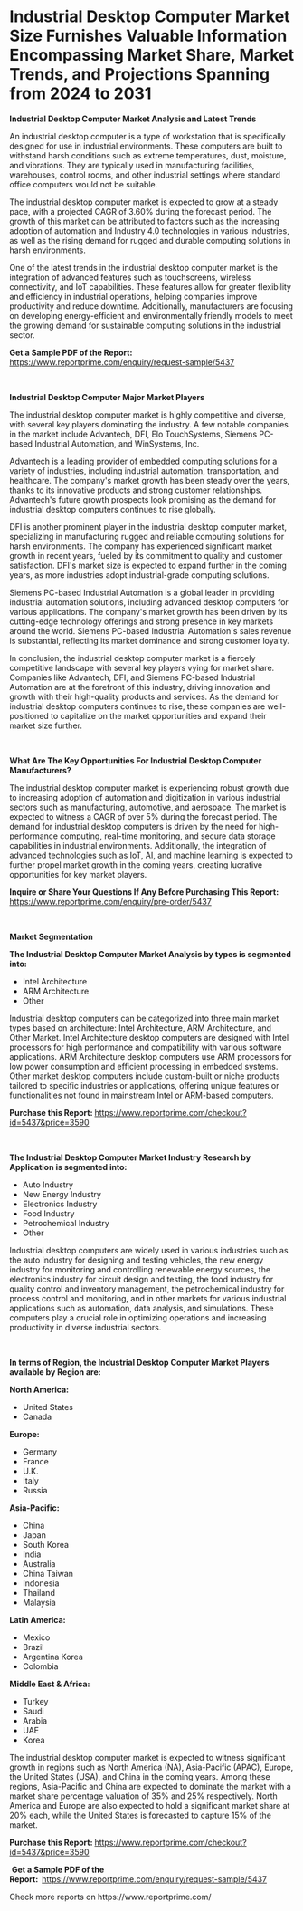 <p><h1>Industrial Desktop Computer Market Size Furnishes Valuable Information Encompassing Market Share, Market Trends, and Projections Spanning from 2024 to 2031</h1></p><p><strong>Industrial Desktop Computer Market Analysis and Latest Trends</strong></p>
<p><p>An industrial desktop computer is a type of workstation that is specifically designed for use in industrial environments. These computers are built to withstand harsh conditions such as extreme temperatures, dust, moisture, and vibrations. They are typically used in manufacturing facilities, warehouses, control rooms, and other industrial settings where standard office computers would not be suitable.</p><p>The industrial desktop computer market is expected to grow at a steady pace, with a projected CAGR of 3.60% during the forecast period. The growth of this market can be attributed to factors such as the increasing adoption of automation and Industry 4.0 technologies in various industries, as well as the rising demand for rugged and durable computing solutions in harsh environments.</p><p>One of the latest trends in the industrial desktop computer market is the integration of advanced features such as touchscreens, wireless connectivity, and IoT capabilities. These features allow for greater flexibility and efficiency in industrial operations, helping companies improve productivity and reduce downtime. Additionally, manufacturers are focusing on developing energy-efficient and environmentally friendly models to meet the growing demand for sustainable computing solutions in the industrial sector.</p></p>
<p><strong>Get a Sample PDF of the Report:&nbsp;</strong> <a href="https://www.reportprime.com/enquiry/request-sample/5437">https://www.reportprime.com/enquiry/request-sample/5437</a></p>
<p>&nbsp;</p>
<p><strong>Industrial Desktop Computer Major Market Players</strong></p>
<p><p>The industrial desktop computer market is highly competitive and diverse, with several key players dominating the industry. A few notable companies in the market include Advantech, DFI, Elo TouchSystems, Siemens PC-based Industrial Automation, and WinSystems, Inc.</p><p>Advantech is a leading provider of embedded computing solutions for a variety of industries, including industrial automation, transportation, and healthcare. The company's market growth has been steady over the years, thanks to its innovative products and strong customer relationships. Advantech's future growth prospects look promising as the demand for industrial desktop computers continues to rise globally.</p><p>DFI is another prominent player in the industrial desktop computer market, specializing in manufacturing rugged and reliable computing solutions for harsh environments. The company has experienced significant market growth in recent years, fueled by its commitment to quality and customer satisfaction. DFI's market size is expected to expand further in the coming years, as more industries adopt industrial-grade computing solutions.</p><p>Siemens PC-based Industrial Automation is a global leader in providing industrial automation solutions, including advanced desktop computers for various applications. The company's market growth has been driven by its cutting-edge technology offerings and strong presence in key markets around the world. Siemens PC-based Industrial Automation's sales revenue is substantial, reflecting its market dominance and strong customer loyalty.</p><p>In conclusion, the industrial desktop computer market is a fiercely competitive landscape with several key players vying for market share. Companies like Advantech, DFI, and Siemens PC-based Industrial Automation are at the forefront of this industry, driving innovation and growth with their high-quality products and services. As the demand for industrial desktop computers continues to rise, these companies are well-positioned to capitalize on the market opportunities and expand their market size further.</p></p>
<p>&nbsp;</p>
<p><strong>What Are The Key Opportunities For Industrial Desktop Computer Manufacturers?</strong></p>
<p><p>The industrial desktop computer market is experiencing robust growth due to increasing adoption of automation and digitization in various industrial sectors such as manufacturing, automotive, and aerospace. The market is expected to witness a CAGR of over 5% during the forecast period. The demand for industrial desktop computers is driven by the need for high-performance computing, real-time monitoring, and secure data storage capabilities in industrial environments. Additionally, the integration of advanced technologies such as IoT, AI, and machine learning is expected to further propel market growth in the coming years, creating lucrative opportunities for key market players.</p></p>
<p><strong>Inquire or Share Your Questions If Any Before Purchasing This Report:</strong> <a href="https://www.reportprime.com/enquiry/pre-order/5437">https://www.reportprime.com/enquiry/pre-order/5437</a></p>
<p>&nbsp;</p>
<p><strong>Market Segmentation</strong></p>
<p><strong>The Industrial Desktop Computer Market Analysis by types is segmented into:</strong></p>
<p><ul><li>Intel Architecture</li><li>ARM Architecture</li><li>Other</li></ul></p>
<p><p>Industrial desktop computers can be categorized into three main market types based on architecture: Intel Architecture, ARM Architecture, and Other Market. Intel Architecture desktop computers are designed with Intel processors for high performance and compatibility with various software applications. ARM Architecture desktop computers use ARM processors for low power consumption and efficient processing in embedded systems. Other market desktop computers include custom-built or niche products tailored to specific industries or applications, offering unique features or functionalities not found in mainstream Intel or ARM-based computers.</p></p>
<p><strong>Purchase this Report:&nbsp;</strong><a href="https://www.reportprime.com/checkout?id=5437&price=3590">https://www.reportprime.com/checkout?id=5437&price=3590</a></p>
<p>&nbsp;</p>
<p><strong>The Industrial Desktop Computer Market Industry Research by Application is segmented into:</strong></p>
<p><ul><li>Auto Industry</li><li>New Energy Industry</li><li>Electronics Industry</li><li>Food Industry</li><li>Petrochemical Industry</li><li>Other</li></ul></p>
<p><p>Industrial desktop computers are widely used in various industries such as the auto industry for designing and testing vehicles, the new energy industry for monitoring and controlling renewable energy sources, the electronics industry for circuit design and testing, the food industry for quality control and inventory management, the petrochemical industry for process control and monitoring, and in other markets for various industrial applications such as automation, data analysis, and simulations. These computers play a crucial role in optimizing operations and increasing productivity in diverse industrial sectors.</p></p>
<p>&nbsp;</p>
<p><strong>In terms of Region, the Industrial Desktop Computer Market Players available by Region are:</strong></p>
<p>
    <p> <strong> North America: </strong>
        <ul>
            <li>United States</li>
            <li>Canada</li>
        </ul>
        </p> 
    <p> <strong> Europe: </strong>
        <ul>
            <li>Germany</li>
            <li>France</li>
            <li>U.K.</li>
            <li>Italy</li>
            <li>Russia</li>
        </ul>
        </p> 
    <p> <strong> Asia-Pacific: </strong>
        <ul>
            <li>China</li>
            <li>Japan</li>
            <li>South Korea</li>
            <li>India</li>
            <li>Australia</li>
            <li>China Taiwan</li>
            <li>Indonesia</li>
            <li>Thailand</li>
            <li>Malaysia</li>
        </ul>
        </p> 
    <p> <strong> Latin America: </strong>
        <ul>
            <li>Mexico</li>
            <li>Brazil</li>
            <li>Argentina Korea</li>
            <li>Colombia</li>
        </ul>
        </p> 
    <p> <strong> Middle East & Africa: </strong>
        <ul>
            <li>Turkey</li>
            <li>Saudi</li>
            <li>Arabia</li>
            <li>UAE</li>
            <li>Korea</li>
        </ul>
    </p>
    </p>
<p><p>The industrial desktop computer market is expected to witness significant growth in regions such as North America (NA), Asia-Pacific (APAC), Europe, the United States (USA), and China in the coming years. Among these regions, Asia-Pacific and China are expected to dominate the market with a market share percentage valuation of 35% and 25% respectively. North America and Europe are also expected to hold a significant market share at 20% each, while the United States is forecasted to capture 15% of the market.</p></p>
<p><strong>Purchase this Report: </strong><a href="https://www.reportprime.com/checkout?id=5437&price=3590">https://www.reportprime.com/checkout?id=5437&price=3590</a></p>
<p>&nbsp;<strong>Get a Sample PDF of the Report:&nbsp;&nbsp;</strong><a href="https://www.reportprime.com/enquiry/request-sample/5437">https://www.reportprime.com/enquiry/request-sample/5437</a></p>
<p><strong></strong></p>
<p>Check more reports on https://www.reportprime.com/</p>